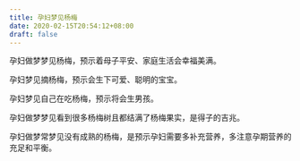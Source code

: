 ```yaml
---
title: 孕妇梦见杨梅
date: 2020-02-15T20:54:12+08:00
draft: false
---
```


孕妇做梦梦见杨梅，预示着母子平安、家庭生活会幸福美满。<br>

孕妇梦见摘杨梅，预示会生下可爱、聪明的宝宝。<br>

孕妇梦见自己在吃杨梅，预示将会生男孩。<br>

孕妇做梦梦见看到很多杨梅树且都结满了杨梅果实，是得子的吉兆。<br>

孕妇做梦常梦见没有成熟的杨梅，是预示孕妇需要多补充营养，多注意孕期营养的充足和平衡。<br>
